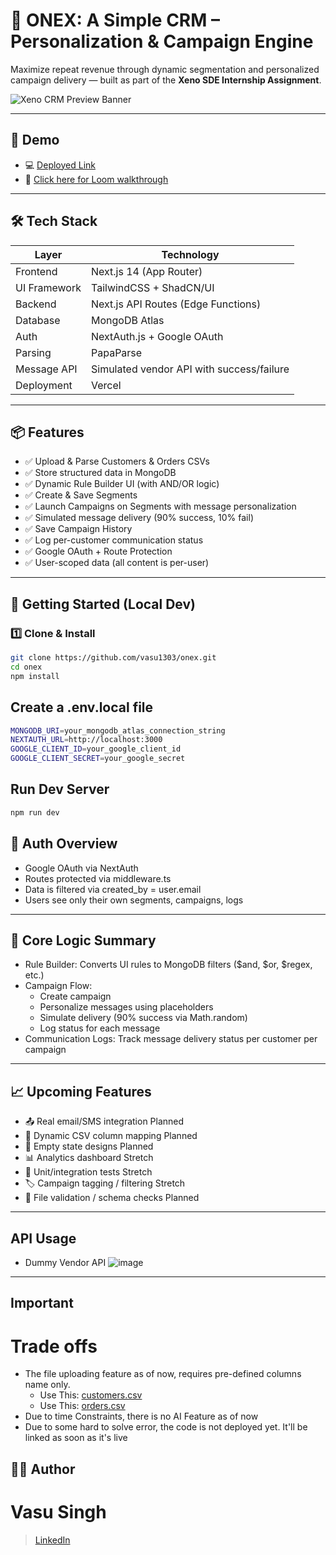 # 🧠 ONEX: A Simple CRM – Personalization & Campaign Engine

Maximize repeat revenue through dynamic segmentation and personalized campaign delivery — built as part of the **Xeno SDE Internship Assignment**.

![Xeno CRM Preview Banner](https://github.com/user-attachments/assets/df7412bb-ccf9-484b-98a2-69f88106d3fc)



---

## 🚀 Demo
- 💻 [Deployed Link](https://onex-bice.vercel.app/) 
- 🎥 [Click here for Loom walkthrough](https://www.loom.com/share/69cd5477417641d29040f2621ac1c883?sid=203ffc3f-2bc5-4b96-a207-08cc01568266)

---

## 🛠️ Tech Stack

| Layer        | Technology            |
|--------------|------------------------|
| Frontend     | Next.js 14 (App Router) |
| UI Framework | TailwindCSS + ShadCN/UI |
| Backend      | Next.js API Routes (Edge Functions) |
| Database     | MongoDB Atlas         |
| Auth         | NextAuth.js + Google OAuth |
| Parsing      | PapaParse             |
| Message API  | Simulated vendor API with success/failure |
| Deployment   | Vercel                |

---

## 📦 Features

- ✅ Upload & Parse Customers & Orders CSVs
- ✅ Store structured data in MongoDB
- ✅ Dynamic Rule Builder UI (with AND/OR logic)
- ✅ Create & Save Segments
- ✅ Launch Campaigns on Segments with message personalization
- ✅ Simulated message delivery (90% success, 10% fail)
- ✅ Save Campaign History
- ✅ Log per-customer communication status
- ✅ Google OAuth + Route Protection
- ✅ User-scoped data (all content is per-user)

---

## 🧪 Getting Started (Local Dev)

### 1️⃣ Clone & Install

```bash
git clone https://github.com/vasu1303/onex.git
cd onex
npm install

```
## Create a .env.local file
```bash
MONGODB_URI=your_mongodb_atlas_connection_string
NEXTAUTH_URL=http://localhost:3000
GOOGLE_CLIENT_ID=your_google_client_id
GOOGLE_CLIENT_SECRET=your_google_secret
```
## Run Dev Server

```bash
npm run dev
```

## 🔐 Auth Overview
- Google OAuth via NextAuth
- Routes protected via middleware.ts
- Data is filtered via created_by = user.email
- Users see only their own segments, campaigns, logs

---

## 🔄 Core Logic Summary
* Rule Builder: Converts UI rules to MongoDB filters ($and, $or, $regex, etc.)
* Campaign Flow:
    * Create campaign
    * Personalize messages using placeholders
    * Simulate delivery (90% success via Math.random)
    * Log status for each message
* Communication Logs: Track message delivery status per customer per campaign

---

## 📈 Upcoming Features

- 📤 Real email/SMS integration	Planned
- 🧩 Dynamic CSV column mapping	Planned
- 🧼 Empty state designs	Planned
- 📊 Analytics dashboard	Stretch
- 🧪 Unit/integration tests	Stretch
- 🏷️ Campaign tagging / filtering	Stretch
- 📁 File validation / schema checks	Planned

---
## API Usage
- Dummy Vendor API ![image](https://github.com/user-attachments/assets/75cde4c8-baa8-491f-ae05-ac9ce4e234a0)

---

## Important 
# Trade offs 
- The file uploading feature as of now, requires pre-defined columns name only.
    * Use This: [customers.csv](https://github.com/user-attachments/files/20177615/customers.csv)
    * Use This: [orders.csv](https://github.com/user-attachments/files/20177650/orders.csv)
- Due to time Constraints, there is no AI Feature as of now
- Due to some hard to solve error, the code is not deployed yet. It'll be linked as soon as it's live





## 🧑‍💻 Author
# Vasu Singh

>  [LinkedIn](https://www.linkedin.com/in/vasusingh1305/)




